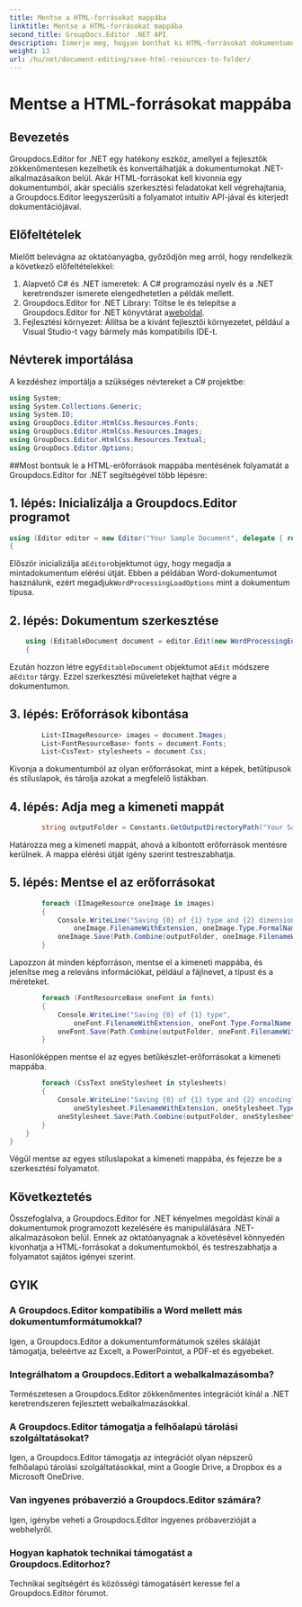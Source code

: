 ```yaml
---
title: Mentse a HTML-forrásokat mappába
linktitle: Mentse a HTML-forrásokat mappába
second_title: GroupDocs.Editor .NET API
description: Ismerje meg, hogyan bonthat ki HTML-forrásokat dokumentumokból a Groupdocs.Editor for .NET segítségével. Ez az átfogó oktatóanyag lépésről lépésre nyújt útmutatást a fejlesztőknek.
weight: 13
url: /hu/net/document-editing/save-html-resources-to-folder/
---
```


# Mentse a HTML-forrásokat mappába

## Bevezetés
Groupdocs.Editor for .NET egy hatékony eszköz, amellyel a fejlesztők zökkenőmentesen kezelhetik és konvertálhatják a dokumentumokat .NET-alkalmazásaikon belül. Akár HTML-forrásokat kell kivonnia egy dokumentumból, akár speciális szerkesztési feladatokat kell végrehajtania, a Groupdocs.Editor leegyszerűsíti a folyamatot intuitív API-jával és kiterjedt dokumentációjával.
## Előfeltételek
Mielőtt belevágna az oktatóanyagba, győződjön meg arról, hogy rendelkezik a következő előfeltételekkel:
1. Alapvető C# és .NET ismeretek: A C# programozási nyelv és a .NET keretrendszer ismerete elengedhetetlen a példák mellett.
2.  Groupdocs.Editor for .NET Library: Töltse le és telepítse a Groupdocs.Editor for .NET könyvtárat a[weboldal](https://releases.groupdocs.com/editor/net/).
3. Fejlesztési környezet: Állítsa be a kívánt fejlesztői környezetet, például a Visual Studio-t vagy bármely más kompatibilis IDE-t.

## Névterek importálása
A kezdéshez importálja a szükséges névtereket a C# projektbe:
```csharp
using System;
using System.Collections.Generic;
using System.IO;
using GroupDocs.Editor.HtmlCss.Resources.Fonts;
using GroupDocs.Editor.HtmlCss.Resources.Images;
using GroupDocs.Editor.HtmlCss.Resources.Textual;
using GroupDocs.Editor.Options;
```
##Most bontsuk le a HTML-erőforrások mappába mentésének folyamatát a Groupdocs.Editor for .NET segítségével több lépésre:
## 1. lépés: Inicializálja a Groupdocs.Editor programot
```csharp
using (Editor editor = new Editor("Your Sample Document", delegate { return new WordProcessingLoadOptions(); }))
{
```
 Először inicializálja a`Editor`objektumot úgy, hogy megadja a mintadokumentum elérési útját. Ebben a példában Word-dokumentumot használunk, ezért megadjuk`WordProcessingLoadOptions` mint a dokumentum típusa.
## 2. lépés: Dokumentum szerkesztése
```csharp
	using (EditableDocument document = editor.Edit(new WordProcessingEditOptions()))
	{
```
 Ezután hozzon létre egy`EditableDocument` objektumot a`Edit` módszere a`Editor` tárgy. Ezzel szerkesztési műveleteket hajthat végre a dokumentumon.
## 3. lépés: Erőforrások kibontása
```csharp
		List<IImageResource> images = document.Images;
		List<FontResourceBase> fonts = document.Fonts;
		List<CssText> stylesheets = document.Css;
```
Kivonja a dokumentumból az olyan erőforrásokat, mint a képek, betűtípusok és stíluslapok, és tárolja azokat a megfelelő listákban.
## 4. lépés: Adja meg a kimeneti mappát
```csharp
		string outputFolder = Constants.GetOutputDirectoryPath("Your Sample Document");
```
Határozza meg a kimeneti mappát, ahová a kibontott erőforrások mentésre kerülnek. A mappa elérési útját igény szerint testreszabhatja.
## 5. lépés: Mentse el az erőforrásokat
```csharp
		foreach (IImageResource oneImage in images)
		{
			Console.WriteLine("Saving {0} of {1} type and {2} dimensions",
				oneImage.FilenameWithExtension, oneImage.Type.FormalName, oneImage.LinearDimensions);
			oneImage.Save(Path.Combine(outputFolder, oneImage.FilenameWithExtension));
		}
```
Lapozzon át minden képforráson, mentse el a kimeneti mappába, és jelenítse meg a releváns információkat, például a fájlnevet, a típust és a méreteket.
```csharp
		foreach (FontResourceBase oneFont in fonts)
		{
			Console.WriteLine("Saving {0} of {1} type",
				oneFont.FilenameWithExtension, oneFont.Type.FormalName);
			oneFont.Save(Path.Combine(outputFolder, oneFont.FilenameWithExtension));
		}
```
Hasonlóképpen mentse el az egyes betűkészlet-erőforrásokat a kimeneti mappába.
```csharp
		foreach (CssText oneStylesheet in stylesheets)
		{
			Console.WriteLine("Saving {0} of {1} type and {2} encoding",
				oneStylesheet.FilenameWithExtension, oneStylesheet.Type.FormalName, oneStylesheet.Encoding);
			oneStylesheet.Save(Path.Combine(outputFolder, oneStylesheet.FilenameWithExtension));
		}
	}
}
```
Végül mentse az egyes stíluslapokat a kimeneti mappába, és fejezze be a szerkesztési folyamatot.

## Következtetés
Összefoglalva, a Groupdocs.Editor for .NET kényelmes megoldást kínál a dokumentumok programozott kezelésére és manipulálására .NET-alkalmazásokon belül. Ennek az oktatóanyagnak a követésével könnyedén kivonhatja a HTML-forrásokat a dokumentumokból, és testreszabhatja a folyamatot sajátos igényei szerint.
## GYIK
### A Groupdocs.Editor kompatibilis a Word mellett más dokumentumformátumokkal?
Igen, a Groupdocs.Editor a dokumentumformátumok széles skáláját támogatja, beleértve az Excelt, a PowerPointot, a PDF-et és egyebeket.
### Integrálhatom a Groupdocs.Editort a webalkalmazásomba?
Természetesen a Groupdocs.Editor zökkenőmentes integrációt kínál a .NET keretrendszeren fejlesztett webalkalmazásokkal.
### A Groupdocs.Editor támogatja a felhőalapú tárolási szolgáltatásokat?
Igen, a Groupdocs.Editor támogatja az integrációt olyan népszerű felhőalapú tárolási szolgáltatásokkal, mint a Google Drive, a Dropbox és a Microsoft OneDrive.
### Van ingyenes próbaverzió a Groupdocs.Editor számára?
Igen, igénybe veheti a Groupdocs.Editor ingyenes próbaverzióját a webhelyről.
### Hogyan kaphatok technikai támogatást a Groupdocs.Editorhoz?
Technikai segítségért és közösségi támogatásért keresse fel a Groupdocs.Editor fórumot.